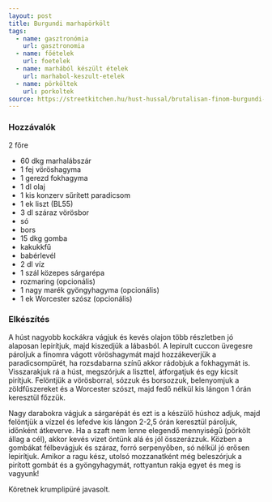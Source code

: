```yaml
---
layout: post
title: Burgundi marhapörkölt
tags:
  - name: gasztronómia
    url: gasztronomia
  - name: főételek
    url: foetelek
  - name: marhából készült ételek
    url: marhabol-keszult-etelek
  - name: pörköltek
    url: porkoltek
source: https://streetkitchen.hu/hust-hussal/brutalisan-finom-burgundi-marharagu/
---
```


### Hozzávalók
2 főre

 - 60 dkg marhalábszár
 - 1 fej vöröshagyma
 - 1 gerezd fokhagyma
 - 1 dl olaj
 - 1 kis konzerv sűrített paradicsom
 - 1 ek liszt (BL55)
 - 3 dl száraz vörösbor
 - só
 - bors
 - 15 dkg gomba
 - kakukkfű
 - babérlevél
 - 2 dl víz
 - 1 szál közepes sárgarépa
 - rozmaring (opcionális)
 - 1 nagy marék gyöngyhagyma (opcionális)
 - 1 ek Worcester szósz (opcionális)


### Elkészítés
A húst nagyobb kockákra vágjuk és kevés olajon több részletben jó alaposan
lepirítjuk, majd kiszedjük a lábasból. A lepirult cuccon üvegesre pároljuk a
finomra vágott vöröshagymát majd hozzákeverjük a paradicsompürét, ha
rozsdabarna színű akkor rádobjuk a fokhagymát is. Visszarakjuk rá a húst,
megszórjuk a liszttel, átforgatjuk és egy kicsit pirítjuk. Felöntjük a
vörösborral, sózzuk és borsozzuk, belenyomjuk a zöldfűszereket és a Worcester
szószt, majd fedő nélkül kis lángon 1 órán keresztül főzzük.

Nagy darabokra vágjuk a sárgarépát és ezt is a készülő húshoz adjuk, majd
felöntjük a vízzel és lefedve kis lángon 2-2,5 órán keresztül pároljuk,
időnként átkeverve. Ha a szaft nem lenne elegendő mennyiségű (pörkölt állag a
cél), akkor kevés vizet öntünk alá és jól összerázzuk. Közben a gombákat
félbevágjuk és száraz, forró serpenyőben, só nélkül jó erősen lepirítjuk.
Amikor a ragu kész, utolsó mozzanatként még beleszórjuk a pirított gombát és a
 gyöngyhagymát, rottyantun rakja egyet és meg is vagyunk!

Köretnek krumplipüré javasolt.
